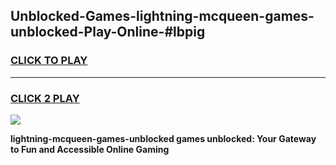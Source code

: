 
## Unblocked-Games-lightning-mcqueen-games-unblocked-Play-Online-#lbpig
<h3>
<a href="https://premium.freeplayer.one?title=lightning-mcqueen-games-unblocked&ref=27F">CLICK TO PLAY</a></h3>
<hr>

<h3>
<a href="https://premium.freeplayer.one?title=lightning-mcqueen-games-unblocked&ref=27F">CLICK 2 PLAY</a>
  
</h3>

<a href="https://premium.freeplayer.one?title=lightning-mcqueen-games-unblocked&ref=27F"><img src="https://clearcache.store/games.png"></a>


**lightning-mcqueen-games-unblocked games unblocked: Your Gateway to Fun and Accessible Online Gaming**
